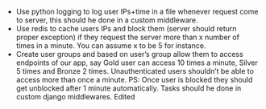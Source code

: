 - Use python logging to log user IPs+time in a file whenever request come to server, this should he done in a custom middleware.
- Use redis to cache users IPs and block them (server should return proper exception) if they request the server more than x number of times in a minute. You can assume x to be 5 for instance.
- Create user groups and based on user’s group allow them to access endpoints of our app, say Gold user can access 10 times a minute, Silver 5 times and Bronze 2 times. Unauthenticated users shouldn’t be able to access more than once a minute.
  PS: Once user is blocked they should get unblocked after 1 minute automatically. Tasks should he done in custom django middlewares.
  Edited

